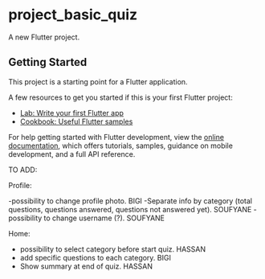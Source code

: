 # project_basic_quiz

A new Flutter project.

## Getting Started

This project is a starting point for a Flutter application.

A few resources to get you started if this is your first Flutter project:

- [Lab: Write your first Flutter app](https://docs.flutter.dev/get-started/codelab)
- [Cookbook: Useful Flutter samples](https://docs.flutter.dev/cookbook)

For help getting started with Flutter development, view the
[online documentation](https://docs.flutter.dev/), which offers tutorials,
samples, guidance on mobile development, and a full API reference.

TO ADD:

Profile:

-possibility to change profile photo. BIGI
-Separate info by category (total questions, questions answered, questions not answered yet). SOUFYANE
-possibility to change username (?). SOUFYANE

Home:

- possibility to select category before start quiz. HASSAN
- add specific questions to each category. BIGI
- Show summary at end of quiz. HASSAN
